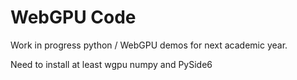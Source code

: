 # WebGPU Code

Work in progress python / WebGPU demos for next academic year.

Need to install at least wgpu numpy and PySide6 

